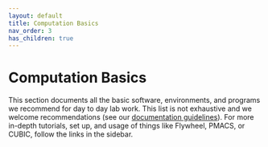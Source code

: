 ```yaml
---
layout: default
title: Computation Basics
nav_order: 3
has_children: true
---
```


# Computation Basics

This section documents all the basic software, environments, and programs we recommend for day to day lab work. This list is not exhaustive and we welcome recommendations (see our [documentation guidelines](docs/Contributing/contributing)). For more in-depth tutorials, set up, and usage of things like Flywheel, PMACS, or CUBIC, follow the links in the sidebar.
